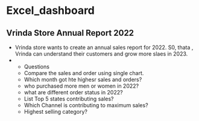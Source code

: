 # Excel_dashboard

## Vrinda Store Annual Report 2022
- Vrinda store wants to create an annual sales report for 2022. S0, thata , Vrinda can understand their customers and grow more slaes in 2023.
- - Questions
  - Compare the sales and order using single chart.
  - Which month got hte highesr sales and orders?
  - who purchased more men or women in 2022?
  - what are different order status in 2022?
  - List Top 5 states contributing sales?
  - Which Channel is contributing to maximum sales?
  - Highest selling category?
